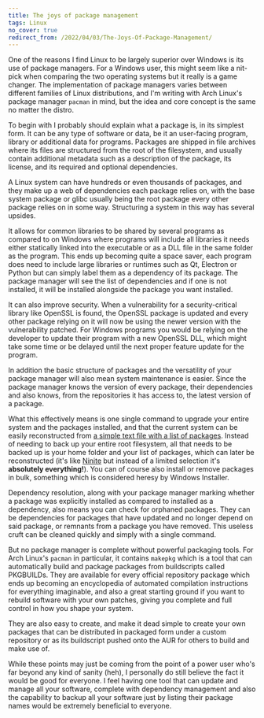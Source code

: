 ```yaml
---
title: The joys of package management
tags: Linux
no_cover: true
redirect_from: /2022/04/03/The-Joys-Of-Package-Management/
---
```


One of the reasons I find Linux to be largely superior over Windows is its use of package managers. For a Windows user, this might seem like a nit-pick when comparing the two operating systems but it really is a game changer. The implementation of package managers varies between different families of Linux distributions, and I'm writing with Arch Linux's package manager `pacman` in mind, but the idea and core concept is the same no matter the distro.

<!--more-->

To begin with I probably should explain what a package is, in its simplest form. It can be any type of software or data, be it an user-facing program, library or additional data for programs. Packages are shipped in file archives where its files are structured from the root of the filesystem, and usually contain additional metadata such as a description of the package, its license, and its required and optional dependencies.

A Linux system can have hundreds or even thousands of packages, and they make up a web of dependencies each package relies on, with the base system package or glibc usually being the root package every other package relies on in some way. Structuring a system in this way has several upsides.

It allows for common libraries to be shared by several programs as compared to on Windows where programs will include all libraries it needs either statically linked into the executable or as a DLL file in the same folder as the program. This ends up becoming quite a space saver, each program does need to include large libraries or runtimes such as Qt, Electron or Python but can simply label them as a dependency of its package. The package manager will see the list of dependencies and if one is not installed, it will be installed alongside the package you want installed.

It can also improve security. When a vulnerability for a security-critical library like OpenSSL is found, the OpenSSL package is updated and every other package relying on it will now be using the newer version with the vulnerability patched. For Windows programs you would be relying on the developer to update their program with a new OpenSSL DLL, which might take some time or be delayed until the next proper feature update for the program.

In addition the basic structure of packages and the versatility of your package manager will also mean system maintenance is easier. Since the package manager knows the version of every package, their dependencies and also knows, from the repositories it has access to, the latest version of a package.

What this effectively means is one single command to upgrade your entire system and the packages installed, and that the current system can be easily reconstructed from [a simple text file with a list of packages](https://github.com/rollerozxa/packages). Instead of needing to back up your entire root filesystem, all that needs to be backed up is your home folder and your list of packages, which can later be reconstructed (it's like [Ninite](https://ninite.com/) but instead of a limited selection it's **absolutely everything!**). You can of course also install or remove packages in bulk, something which is considered heresy by Windows Installer.

Dependency resolution, along with your package manager marking whether a package was explicitly installed as compared to installed as a dependency, also means you can check for orphaned packages. They can be dependencies for packages that have updated and no longer depend on said package, or remnants from a package you have removed. This useless cruft can be cleaned quickly and simply with a single command.

But no package manager is complete without powerful packaging tools. For Arch Linux's `pacman` in particular, it contains `makepkg` which is a tool that can automatically build and package packages from buildscripts called PKGBUILDs. They are available for every official repository package which ends up becoming an encyclopedia of automated compilation instructions for everything imaginable, and also a great starting ground if you want to rebuild software with your own patches, giving you complete and full control in how you shape your system.

They are also easy to create, and make it dead simple to create your own packages that can be distributed in packaged form under a custom repository or as its buildscript pushed onto the AUR for others to build and make use of.

While these points may just be coming from the point of a power user who's far beyond any kind of sanity (heh), I personally do still believe the fact it would be good for everyone. I feel having one tool that can update and manage all your software, complete with dependency management and also the capability to backup all your software just by listing their package names would be extremely beneficial to everyone.